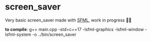 # screen_saver

Very basic screen_saver made with <a href="https://www.sfml-dev.org/">SFML</a>, work in progress :construction_worker_man:

**to compile**: g++ main.cpp -std=c++17 -lsfml-graphics -lsfml-window -lsfml-system -o ../bin/screen_saver